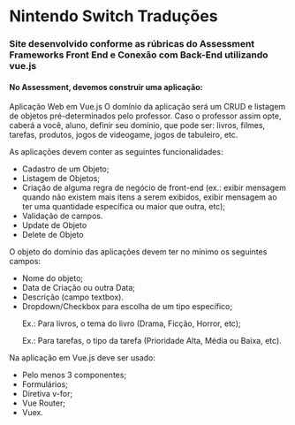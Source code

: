 # Nintendo Switch Traduções
### Site desenvolvido conforme as rúbricas do Assessment Frameworks Front End e Conexão com Back-End utilizando vue.js


#### No Assessment, devemos construir uma aplicação:

Aplicação Web em Vue.js
O domínio da aplicação será um CRUD e listagem de objetos pré-determinados pelo professor. Caso o professor assim opte, caberá a você, aluno, definir seu domínio, que pode ser: livros, filmes, tarefas, produtos, jogos de videogame, jogos de tabuleiro, etc.

As aplicações devem conter as seguintes funcionalidades:

* Cadastro de um Objeto;
* Listagem de Objetos;
* Criação de alguma regra de negócio de front-end (ex.: exibir mensagem quando não existem mais itens a serem exibidos, exibir mensagem ao ter uma quantidade específica ou maior que outra, etc);
* Validação de campos.
* Update de Objeto
* Delete de Objeto

O objeto do domínio das aplicações devem ter no mínimo os seguintes campos:

* Nome do objeto;
* Data de Criação ou outra Data;
* Descrição (campo textbox).
* Dropdown/Checkbox para escolha de um tipo específico;
<p>&nbsp;&nbsp;&nbsp;&nbsp;&nbsp;&nbsp;Ex.: Para livros, o tema do livro (Drama, Ficção, Horror, etc);</p>
<p>&nbsp;&nbsp;&nbsp;&nbsp;&nbsp;&nbsp;Ex.: Para tarefas, o tipo da tarefa (Prioridade Alta, Média ou Baixa, etc).</p>


Na aplicação em Vue.js deve ser usado:

* Pelo menos 3 componentes;
* Formulários;
* Diretiva v-for;
* Vue Router;
* Vuex.
